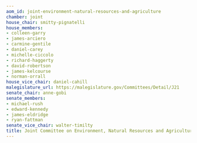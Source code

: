 ```yaml
---
aom_id: joint-environment-natural-resources-and-agriculture
chamber: joint
house_chair: smitty-pignatelli
house_members:
- colleen-garry
- james-arciero
- carmine-gentile
- daniel-carey
- michelle-ciccolo
- richard-haggerty
- david-robertson
- james-kelcourse
- norman-orrall
house_vice_chair: daniel-cahill
malegislature_url: https://malegislature.gov/Committees/Detail/J21
senate_chair: anne-gobi
senate_members:
- michael-rush
- edward-kennedy
- james-eldridge
- ryan-fattman
senate_vice_chair: walter-timilty
title: Joint Committee on Environment, Natural Resources and Agriculture
---
```

